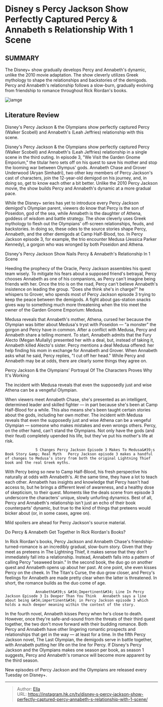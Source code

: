 # Disney s Percy Jackson Show Perfectly Captured Percy &amp; Annabeth s Relationship With 1 Scene


## SUMMARY 



  The Disney&#43; show gradually develops Percy and Annabeth&#39;s dynamic, unlike the 2010 movie adaptation.   The show cleverly utilizes Greek mythology to shape the relationships and backstories of the demigods.   Percy and Annabeth&#39;s relationship follows a slow-burn, gradually evolving from friendship to romance throughout Rick Riordan&#39;s books.  

![iamge](https://static1.srcdn.com/wordpress/wp-content/uploads/2023/12/percyjackson_captured_percyannabeth_relationship.jpg)

## Literature Review
Disney&#39;s Percy Jackson &amp; the Olympians show perfectly captured Percy (Walker Scobell) and Annabeth&#39;s (Leah Jeffries) relationship with this scene.




Disney&#39;s Percy Jackson &amp; the Olympians show perfectly captured Percy (Walker Scobell) and Annabeth&#39;s (Leah Jeffries) relationship in a single scene in the third outing. In episode 3, &#34;We Visit the Garden Gnome Emporium,&#34; the titular hero sets off on his quest to save his mother and stop the looming war between Olympus&#39; gods. Annabeth Chase and Grover Underwood (Aryan Simhadri), two other key members of Percy Jackson&#39;s cast of characters, join the 12-year-old demigod on his journey, and, in doing so, get to know each other a bit better. Unlike the 2010 Percy Jackson movie, the show builds Percy and Annabeth&#39;s dynamic at a more gradual pace.




While the Disney&#43; series has yet to introduce every Percy Jackson demigod&#39;s Olympian parent, viewers do know that Percy is the son of Poseidon, god of the sea, while Annabeth is the daughter of Athena, goddess of wisdom and battle strategy. The show cleverly uses Greek mythology to flesh out the Olympians&#39; off-screen relationships, feuds, and backstories. In doing so, these odes to the source stories shape Percy, Annabeth, and the other demigods at Camp Half-Blood, too. In Percy Jackson episode 3, for example, the trio encounter Medusa (Jessica Parker Kennedy), a gorgon who was wronged by both Poseidon and Athena.


 Disney&#39;s Percy Jackson Show Nails Percy &amp; Annabeth&#39;s Relationship In 1 Scene 
         

Heeding the prophecy of the Oracle, Percy Jackson assembles his quest team wisely. To mitigate his fears about a supposed friend&#39;s betrayal, Percy chooses Annabeth as one of his companions, as Percy can&#39;t imagine being friends with her. Once the trio is on the road, Percy can&#39;t believe Annabeth&#39;s insistence on leading the group. &#34;Does she think she&#39;s in charge?&#34; he whispers to Grover, who spends most of Percy Jackson episode 3 trying to keep the peace between the demigods. A fight about gas-station snacks gives way to something much more threatening when the trio meet the owner of the Garden Gnome Emporium: Medusa.




Medusa reveals that Annabeth&#39;s mother, Athena, cursed her because the Olympian was bitter about Medusa&#39;s tryst with Poseidon — &#34;a monster&#34; the gorgon and Percy have in common. After a conflict with Medusa, Percy and Annabeth share a telling moment. To start, Annabeth admits that the Fury Alecto (Megan Mullally) presented her with a deal, but, instead of taking it, Annabeth killed Alecto&#39;s sister. Percy mentions a deal Medusa offered: her help finding his mom in exchange for Annabeth and Grover. When Annabeth asks what he said, Percy replies, &#34;I cut off her head.&#34; While Percy and Annabeth may be at odds, there are clearly some things they agree on.



 Percy Jackson &amp; the Olympians&#39; Portrayal Of The Characters Proves Why It&#39;s Working 
          



The incident with Medusa reveals that even the supposedly just and wise Athena can be a vengeful Olympian.







When viewers meet Annabeth Chase, she&#39;s presented as an intelligent, determined leader and skilled fighter — in part because she&#39;s been at Camp Half-Blood for a while. This also means she&#39;s been taught certain stories about the gods, including her own mother. The incident with Medusa reveals that even the supposedly just and wise Athena can be a vengeful Olympian — someone who makes mistakes and even wrongs others. Percy, on the other hand, can&#39;t stand the Olympians. Not only have the gods (and their feud) completely upended his life, but they&#39;ve put his mother&#39;s life at risk.

                  5 Changes Percy Jackson Episode 3 Makes To Medusa&#39;s Book Story &amp; Real Myth   Percy Jackson episode 3 makes a handful of changes to Medusa’s story from both the original Lightning Thief book and the real Greek myths.    

With Percy being so new to Camp Half-Blood, his fresh perspective his naturally at odds with Annabeth&#39;s. At the same time, they have a lot to teach each other. Annabeth has insights and knowledge that Percy hasn&#39;t had access to, but he brings a different level of awareness, and a healthy dose of skepticism, to their quest. Moments like the deals scene from episode 3 underscore the characters&#39; unique, slowly unfurling dynamics. Best of all, Percy and Annabeth&#39;s relationship isn&#39;t just an echo of their book counterparts&#39; dynamic, but true to the kind of things that preteens would bicker about (or, in some cases, agree on).




Mild spoilers are ahead for Percy Jackson&#39;s source material.



 Do Percy &amp; Annabeth Get Together In Rick Riordan&#39;s Books? 
          

In Rick Riordan&#39;s books, Percy Jackson and Annabeth Chase&#39;s friendship-turned-romance is an incredibly gradual, slow-burn story. Given that they meet as preteens in The Lightning Thief, it makes sense that they don&#39;t immediately fall into a relationship. Instead, Annabeth falls into a pattern of calling Percy &#34;seaweed brain.&#34; In the second book, the duo go on another quest and Annabeth opens up about her past. At one point, she even kisses Percy on the cheek. In The Titan&#39;s Curse, the duo grow closer, and Percy&#39;s feelings for Annabeth are made pretty clear when the latter is threatened. In short, the romance builds as the duo come of age.

                  Annabeth&#39;s &#34;Impertinent&#34; Line In Percy Jackson Episode 3 Is Deeper Than You Think   Annabeth says a line about being &#34;impertinent&#34; in Percy Jackson episode 3 which holds a much deeper meaning within the context of the story.    




In the fourth novel, Annabeth kisses Percy when he&#39;s close to death. However, once they&#39;re safe-and-sound from the threats of their third quest together, the two don&#39;t move forward with their budding romance. Both Percy and Annabeth have other lingering romantic prospects and relationships that get in the way — at least for a time. In the fifth Percy Jackson novel, The Last Olympian, the demigods serve in battle together, with Annabeth putting her life on the line for Percy. If Disney&#39;s Percy Jackson and the Olympians makes one season per book, as season 1 suggests, Percy and Annabeth&#39;s romance will become more apparent by the third season.

New episodes of Percy Jackson and the Olympians are released every Tuesday on Disney&#43;.



---

> Author: [Ella](https://instagram.hk.cn/)  
> URL: https://instagram.hk.cn/tv/disney-s-percy-jackson-show-perfectly-captured-percy-annabeth-s-relationship-with-1-scene/  

